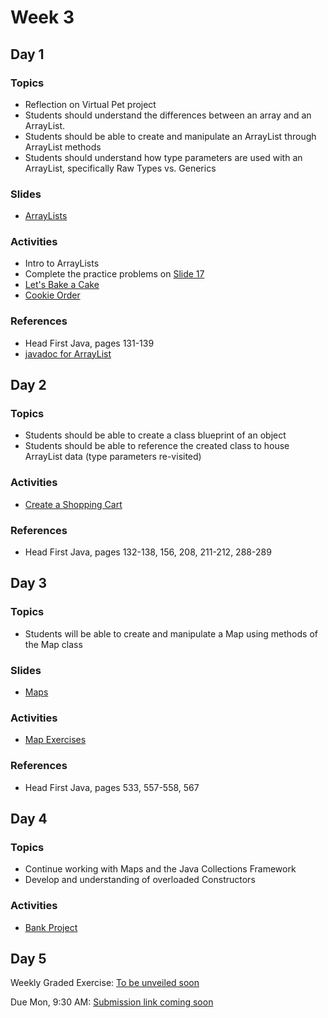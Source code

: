 # Week 3

## Day 1

### Topics

- Reflection on Virtual Pet project
- Students should understand the differences between an array and an ArrayList.
- Students should be able to create and manipulate an ArrayList through ArrayList methods
- Students should understand how type parameters are used with an ArrayList, specifically Raw Types vs. Generics

### Slides

- [ArrayLists](https://wecancodeit.github.io/java-slides/objects/arraylists/)

### Activities

- Intro to ArrayLists
- Complete the practice problems on [Slide 17](https://wecancodeit.github.io/java-slides/objects/arraylists/#/17)
- [Let's Bake a Cake](https://wecancodeit.github.io/java-exercises/fundamentals-practice-problems/array-lists)
- [Cookie Order](https://wecancodeit.github.io/java-exercises/cookie-orders)

### References

- Head First Java, pages 131-139
- [javadoc for ArrayList](https://docs.oracle.com/javase/8/docs/api/java/util/ArrayList.html)

## Day 2

### Topics

- Students should be able to create a class blueprint of an object
- Students should be able to reference the created class to house ArrayList data (type parameters re-visited)

### Activities

- [Create a Shopping Cart](https://wecancodeit.github.io/java-exercises/shopping-cart)

### References

- Head First Java, pages 132-138, 156, 208, 211-212, 288-289

## Day 3

### Topics

- Students will be able to create and manipulate a Map using methods of the Map class

### Slides

- [Maps](https://wecancodeit.github.io/java-slides/objects/maps/)

### Activities

- [Map Exercises](https://wecancodeit.github.io/java-exercises/fundamentals-practice-problems/maps)

### References

- Head First Java, pages 533, 557-558, 567

## Day 4

### Topics

- Continue working with Maps and the Java Collections Framework
- Develop and understanding of overloaded Constructors

### Activities

- [Bank Project](https://wecancodeit.github.io/java-exercises/bank-teller)

## Day 5

Weekly Graded Exercise: [To be unveiled soon](#)

Due Mon, 9:30 AM: [Submission link coming soon](#)

